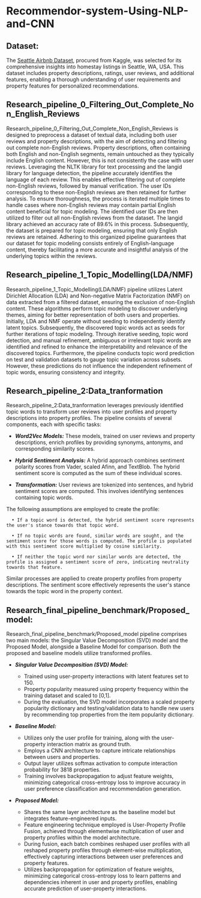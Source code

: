 # Recommendor-system-Using-NLP-and-CNN
## **Dataset:**

The [Seattle Airbnb Dataset](https://www.kaggle.com/datasets/airbnb/seattle), procured from Kaggle, was selected for its comprehensive
insights into homestay listings in Seattle, WA, USA. This dataset includes property descriptions, ratings, user reviews, and additional features, enabling a thorough understanding of user requirements and property features for personalized recommendations.


## **Research_pipeline_0_Filtering_Out_Complete_Non_English_Reviews**
Research_pipeline_0_Filtering_Out_Complete_Non_English_Reviews is designed to preprocess a dataset of textual data, including both user reviews and property descriptions, with the aim of detecting and filtering out complete non-English reviews. Property descriptions, often containing both English and non-English segments, remain untouched as they typically include English content. However, this is not consistently the case with user reviews.
Leveraging the NLTK library for text processing and the langid library for language detection, the pipeline accurately identifies the language of each review. This enables effective filtering out of complete non-English reviews, followed by manual verification. The user IDs corresponding to these non-English reviews are then retained for further analysis. To ensure thoroughness, the process is iterated multiple times to handle cases where non-English reviews may contain partial English content beneficial for topic modeling. The identified user IDs are then utilized to filter out all non-English reviews from the dataset. The langid library achieved an accuracy rate of 89.6% in this process.
Subsequently, the dataset is prepared for topic modeling, ensuring that only English reviews are retained. Adhering to this organized pipeline guarantees that our dataset for topic modeling consists entirely of English-language content, thereby facilitating a more accurate and insightful analysis of the underlying topics within the reviews.



## **Research_pipeline_1_Topic_Modelling(LDA/NMF)**
Research_pipeline_1_Topic_Modelling(LDA/NMF) pipeline utilizes Latent Dirichlet Allocation (LDA) and Non-negative Matrix Factorization (NMF) on data extracted from a filtered dataset, ensuring the exclusion of non-English content. These algorithms perform topic modeling to discover underlying themes, aiming for better representation of both users and properties. Initially, LDA and NMF operate without seeding to independently identify latent topics. Subsequently, the discovered topic words act as seeds for further iterations of topic modeling. Through iterative seeding, topic word detection, and manual refinement, ambiguous or irrelevant topic words are identified and refined to enhance the interpretability and relevance of the discovered topics.
Furthermore, the pipeline conducts topic word prediction on test and validation datasets to gauge topic variation across subsets. However, these predictions do not influence the independent refinement of topic words, ensuring consistency and integrity.

## **Research_pipeline_2:Data_tranformation**
Research_pipeline_2:Data_tranformation leverages previously identified topic words to transform user reviews into user profiles and property descriptions into property profiles. The pipeline consists of several components, each with specific tasks:

  - **_Word2Vec Models:_** These models, trained on user reviews and property descriptions, enrich profiles by providing synonyms, antonyms, and corresponding similarity scores.
  
  - **_Hybrid Sentiment Analysis:_** A hybrid approach combines sentiment polarity scores from Vader, scaled Afinn, and TextBlob. The hybrid sentiment score is computed as the sum of these individual scores.
  
  - **_Transformation:_** User reviews are tokenized into sentences, and hybrid sentiment scores are computed. This involves identifying sentences containing topic words. 
  
  The following assumptions are employed to create the profile:
      
      •	If a topic word is detected, the hybrid sentiment score represents the user's stance towards that topic word.
      
      •	If no topic words are found, similar words are sought, and the sentiment score for those words is computed. The profile is populated with this sentiment score multiplied by cosine similarity.
      
      •	If neither the topic word nor similar words are detected, the profile is assigned a sentiment score of zero, indicating neutrality towards that feature.
      
  Similar processes are applied to create property profiles from property descriptions. The sentiment score effectively represents the user's stance towards the topic word in the property context.


## **Research_final_pipeline_benchmark/Proposed_model:**
Research_final_pipeline_benchmark/Proposed_model pipeline comprises two main models: the Singular Value Decomposition (SVD) model and the Proposed Model, alongside a Baseline Model for comparison. Both the proposed and baseline models utilize transformed profiles.

  -	**_Singular Value Decomposition (SVD) Model:_**
      -	Trained using user-property interactions with latent features set to 150.
      -	Property popularity measured using property frequency within the training dataset and scaled to [0,1].
      -	During the evaluation, the SVD model incorporates a scaled property popularity dictionary and testing/validation data to handle new users by recommending top properties from the item popularity dictionary.
  
  - **_Baseline Model:_**
      +	Utilizes only the user profile for training, along with the user-property interaction matrix as ground truth.
      +	Employs a CNN architecture to capture intricate relationships between users and properties.
      +	Output layer utilizes softmax activation to compute interaction probability for 3818 properties.
      +	Training involves backpropagation to adjust feature weights, minimizing categorical cross-entropy loss to improve accuracy in user preference classification and recommendation generation.
  
  -	**_Proposed Model:_**
  
    + Shares the same layer architecture as the baseline model but integrates feature-engineered inputs.
    +	Feature engineering technique employed is User-Property Profile Fusion, achieved through elementwise multiplication of user and property profiles within the model architecture.
    +	During fusion, each batch combines reshaped user profiles with all reshaped property profiles through element-wise multiplication, effectively capturing interactions between user preferences and property features.
    +	Utilizes backpropagation for optimization of feature weights, minimizing categorical cross-entropy loss to learn patterns and dependencies inherent in user and property profiles, enabling accurate prediction of user-property interactions.
